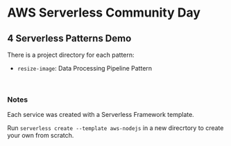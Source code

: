 # AWS Serverless Community Day

## 4 Serverless Patterns Demo

There is a project directory for each pattern:

- `resize-image`: Data Processing Pipeline Pattern



&nbsp;

### __Notes__

Each service was created with a Serverless Framework template.

Run `serverless create --template aws-nodejs` in a new direcrtory to create your own from scratch.
